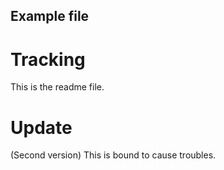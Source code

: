 ## Example file
# Tracking
This is the readme file.

# Update
(Second version)
This is bound to cause troubles.